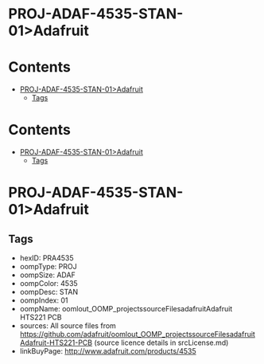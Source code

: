 
PROJ-ADAF-4535-STAN-01>Adafruit
===============================

Contents
========

* [PROJ-ADAF-4535-STAN-01>Adafruit](#proj-adaf-4535-stan-01adafruit)
	* [Tags](#tags)

Contents
========

* [PROJ-ADAF-4535-STAN-01>Adafruit](#proj-adaf-4535-stan-01adafruit)
	* [Tags](#tags)

# PROJ-ADAF-4535-STAN-01>Adafruit

## Tags

- hexID: PRA4535
- oompType: PROJ
- oompSize: ADAF
- oompColor: 4535
- oompDesc: STAN
- oompIndex: 01
- oompName: oomlout_OOMP_projectssourceFilesadafruitAdafruit HTS221 PCB
- sources: All source files from https://github.com/adafruit/oomlout_OOMP_projectssourceFilesadafruitAdafruit-HTS221-PCB (source licence details in srcLicense.md)
- linkBuyPage: http://www.adafruit.com/products/4535
